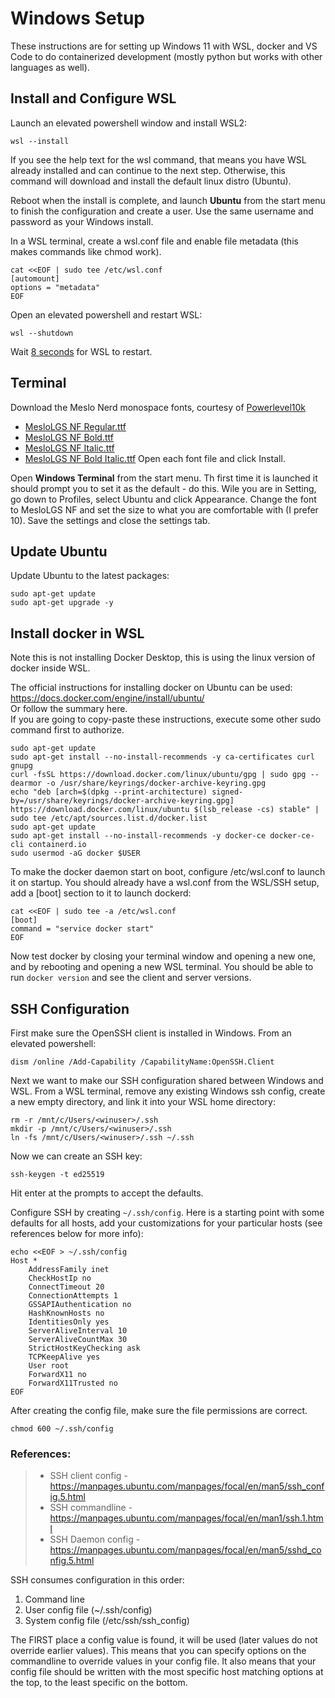 # Windows Setup
These instructions are for setting up Windows 11 with WSL, docker and VS Code to do containerized development (mostly python but works with other languages as well).

## Install and Configure WSL
Launch an elevated powershell window and install WSL2:
```
wsl --install
```
If you see the help text for the wsl command, that means you have WSL already installed and can continue to the next step. Otherwise, this command will download and install the default linux distro (Ubuntu).

Reboot when the install is complete, and launch **Ubuntu** from the start menu to finish the configuration and create a user. Use the same username and password as your Windows install.

In a WSL terminal, create a wsl.conf file and enable file metadata (this makes commands like chmod work).
```
cat <<EOF | sudo tee /etc/wsl.conf
[automount]
options = "metadata"
EOF
```

Open an elevated powershell and restart WSL:
```
wsl --shutdown
```
Wait [8 seconds](https://docs.microsoft.com/en-us/windows/wsl/wsl-config#the-8-second-rule) for WSL to restart.

## Terminal
Download the Meslo Nerd monospace fonts, courtesy of [Powerlevel10k](https://github.com/romkatv/powerlevel10k/blob/master/font.md)
* [MesloLGS NF Regular.ttf](https://github.com/romkatv/powerlevel10k-media/raw/master/MesloLGS%20NF%20Regular.ttf)
* [MesloLGS NF Bold.ttf](https://github.com/romkatv/powerlevel10k-media/raw/master/MesloLGS%20NF%20Bold.ttf)
* [MesloLGS NF Italic.ttf](https://github.com/romkatv/powerlevel10k-media/raw/master/MesloLGS%20NF%20Italic.ttf)
* [MesloLGS NF Bold Italic.ttf](https://github.com/romkatv/powerlevel10k-media/raw/master/MesloLGS%20NF%20Bold%20Italic.ttf)
Open each font file and click Install.

Open **Windows Terminal** from the start menu. Th first time it is launched it should prompt you to set it as the default - do this. 
Wile you are in Setting, go down to Profiles, select Ubuntu and click Appearance. Change the font to MesloLGS NF and set the size to 
what you are comfortable with (I prefer 10). Save the settings and close the settings tab.

## Update Ubuntu
Update Ubuntu to the latest packages:
```
sudo apt-get update
sudo apt-get upgrade -y
```

## Install docker in WSL
Note this is not installing Docker Desktop, this is using the linux version of docker inside WSL.

The official instructions for installing docker on Ubuntu can be used: https://docs.docker.com/engine/install/ubuntu/  
Or follow the summary here.  
If you are going to copy-paste these instructions, execute some other sudo command first to authorize.
```
sudo apt-get update
sudo apt-get install --no-install-recommends -y ca-certificates curl gnupg
curl -fsSL https://download.docker.com/linux/ubuntu/gpg | sudo gpg --dearmor -o /usr/share/keyrings/docker-archive-keyring.gpg
echo "deb [arch=$(dpkg --print-architecture) signed-by=/usr/share/keyrings/docker-archive-keyring.gpg] https://download.docker.com/linux/ubuntu $(lsb_release -cs) stable" | sudo tee /etc/apt/sources.list.d/docker.list
sudo apt-get update
sudo apt-get install --no-install-recommends -y docker-ce docker-ce-cli containerd.io
sudo usermod -aG docker $USER
```
To make the docker daemon start on boot, configure /etc/wsl.conf to launch it on startup. You should already have a wsl.conf from the WSL/SSH setup, add a [boot] section to it to launch dockerd:
```
cat <<EOF | sudo tee -a /etc/wsl.conf
[boot]
command = "service docker start"
EOF
```
Now test docker by closing your terminal window and opening a new one, and by rebooting and opening a new WSL terminal. You should be able to run `docker version` and see the client and server versions.

## SSH Configuration
First make sure the OpenSSH client is installed in Windows. From an elevated powershell:
```
dism /online /Add-Capability /CapabilityName:OpenSSH.Client
```
Next we want to make our SSH configuration shared between Windows and WSL. From a WSL terminal, remove any existing Windows ssh config, create a new empty directory, and link it into your WSL home directory:
```
rm -r /mnt/c/Users/<winuser>/.ssh
mkdir -p /mnt/c/Users/<winuser>/.ssh
ln -fs /mnt/c/Users/<winuser>/.ssh ~/.ssh
```
Now we can create an SSH key:
```
ssh-keygen -t ed25519
```
Hit enter at the prompts to accept the defaults.

Configure SSH by creating `~/.ssh/config`. Here is a starting point with some defaults for all hosts, add your customizations for your particular hosts (see references below for more info):
```
echo <<EOF > ~/.ssh/config
Host *
    AddressFamily inet
    CheckHostIp no
    ConnectTimeout 20
    ConnectionAttempts 1
    GSSAPIAuthentication no
    HashKnownHosts no
    IdentitiesOnly yes
    ServerAliveInterval 10
    ServerAliveCountMax 30
    StrictHostKeyChecking ask
    TCPKeepAlive yes
    User root
    ForwardX11 no
    ForwardX11Trusted no
EOF
```
After creating the config file, make sure the file permissions are correct.
```
chmod 600 ~/.ssh/config
```
### References:
> * SSH client config - https://manpages.ubuntu.com/manpages/focal/en/man5/ssh_config.5.html
> * SSH commandline - https://manpages.ubuntu.com/manpages/focal/en/man1/ssh.1.html
> * SSH Daemon config - https://manpages.ubuntu.com/manpages/focal/en/man5/sshd_config.5.html

SSH consumes configuration in this order:
1. Command line
2. User config file (~/.ssh/config)
3. System config file (/etc/ssh/ssh_config)

The FIRST place a config value is found, it will be used (later values do not override earlier values). This means that you can specify options on the commandline to override values in your config file. It also means that your config file should be written with the most specific host matching options at the top, to the least specific on the bottom.

